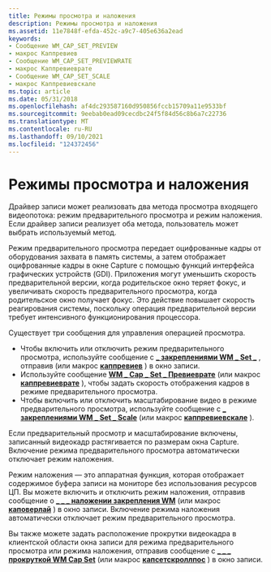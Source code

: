 ```yaml
---
title: Режимы просмотра и наложения
description: Режимы просмотра и наложения
ms.assetid: 11e7848f-efda-452c-a9c7-405e636a2ead
keywords:
- Сообщение WM_CAP_SET_PREVIEW
- макрос Каппревиев
- Сообщение WM_CAP_SET_PREVIEWRATE
- макрос Каппревиеврате
- Сообщение WM_CAP_SET_SCALE
- макрос Каппревиевскале
ms.topic: article
ms.date: 05/31/2018
ms.openlocfilehash: af4dc293587160d950856fccb15709a11e9533bf
ms.sourcegitcommit: 9eebab0ead09cecdbc24f5f84d56c8b6a7c22736
ms.translationtype: MT
ms.contentlocale: ru-RU
ms.lasthandoff: 09/10/2021
ms.locfileid: "124372456"
---
```

# <a name="preview-and-overlay-modes"></a>Режимы просмотра и наложения

Драйвер записи может реализовать два метода просмотра входящего видеопотока: режим предварительного просмотра и режим наложения. Если драйвер записи реализует оба метода, пользователь может выбрать используемый метод.

Режим предварительного просмотра передает оцифрованные кадры от оборудования захвата в память системы, а затем отображает оцифрованные кадры в окне Capture с помощью функций интерфейса графических устройств (GDI). Приложения могут уменьшить скорость предварительной версии, когда родительское окно теряет фокус, и увеличивать скорость предварительного просмотра, когда родительское окно получает фокус. Это действие повышает скорость реагирования системы, поскольку операция предварительной версии требует интенсивного функционирования процессора.

Существует три сообщения для управления операцией просмотра.

-   Чтобы включить или отключить режим предварительного просмотра, используйте сообщение с [**\_ закреплениями WM \_ Set \_**](wm-cap-set-preview.md) , отправив (или макрос [**каппревиев**](/windows/desktop/api/Vfw/nf-vfw-cappreview) ) в окно записи.
-   Используйте сообщение [**WM \_ Cap \_ Set \_ Превиеврате**](wm-cap-set-previewrate.md) (или макрос [**каппревиеврате**](/windows/desktop/api/Vfw/nf-vfw-cappreviewrate) ), чтобы задать скорость отображения кадров в режиме предварительного просмотра.
-   Чтобы включить или отключить масштабирование видео в режиме предварительного просмотра, используйте сообщение с [**\_ закреплениями WM \_ Set \_ Scale**](wm-cap-set-scale.md) (или макрос [**каппревиевскале**](/windows/desktop/api/Vfw/nf-vfw-cappreviewscale) ).

Если предварительный просмотр и масштабирование включены, записанный видеокадр растягивается по размерам окна Capture. Включение режима предварительного просмотра автоматически отключает режим наложения.

Режим наложения — это аппаратная функция, которая отображает содержимое буфера записи на мониторе без использования ресурсов ЦП. Вы можете включить и отключить режим наложения, отправив сообщение о [**\_ \_ \_ наложении закрепления WM**](wm-cap-set-overlay.md) (или макрос [**каповерлай**](/windows/desktop/api/Vfw/nf-vfw-capoverlay) ) в окно записи. Включение режима наложения автоматически отключает режим предварительного просмотра.

Вы также можете задать расположение прокрутки видеокадра в клиентской области окна записи для режима предварительного просмотра или режима наложения, отправив сообщение с [**\_ \_ \_ прокруткой WM Cap Set**](wm-cap-set-scroll.md) (или макрос [**капсетскроллпос**](/windows/desktop/api/Vfw/nf-vfw-capsetscrollpos) ) в окно записи.

 

 




